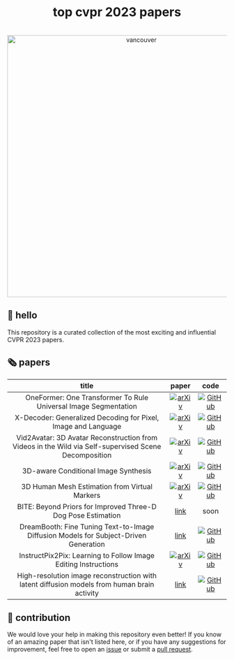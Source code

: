 <h1 align="center">top cvpr 2023 papers</h1>

<p align="center">
    </br>
    <img width="600" src="https://github.com/SkalskiP/top-cvpr-2023-papers/assets/26109316/793d71f5-6034-4342-a8b3-2a08646a6aa0" alt="vancouver">
    </br>
</p>

## 👋 hello 

This repository is a curated collection of the most exciting and influential CVPR 2023 papers.

## 🗞️ papers

| **title** |  **paper** | **code** |
|:---------:|:----------:|:--------:|
| OneFormer: One Transformer To Rule Universal Image Segmentation | [![arXiv](https://img.shields.io/badge/arXiv-2211.06220-b31b1b.svg)](https://arxiv.org/abs/2211.06220) | [![GitHub](https://badges.aleen42.com/src/github.svg)](https://github.com/SHI-Labs/OneFormer) |
| X-Decoder: Generalized Decoding for Pixel, Image and Language | [![arXiv](https://img.shields.io/badge/arXiv-2212.11270-b31b1b.svg)](https://arxiv.org/abs/2212.11270) | [![GitHub](https://badges.aleen42.com/src/github.svg)](https://github.com/microsoft/X-Decoder) |
| Vid2Avatar: 3D Avatar Reconstruction from Videos in the Wild via Self-supervised Scene Decomposition | [![arXiv](https://img.shields.io/badge/arXiv-2302.11566-b31b1b.svg)](https://arxiv.org/abs/2302.11566) | [![GitHub](https://badges.aleen42.com/src/github.svg)](https://github.com/MoyGcc/vid2avatar) |
| 3D-aware Conditional Image Synthesis | [![arXiv](https://img.shields.io/badge/arXiv-2302.08509-b31b1b.svg)](https://arxiv.org/abs/2302.08509) | [![GitHub](https://badges.aleen42.com/src/github.svg)](https://github.com/dunbar12138/pix2pix3d) |
| 3D Human Mesh Estimation from Virtual Markers | [![arXiv](https://img.shields.io/badge/arXiv-2303.11726-b31b1b.svg)](https://arxiv.org/abs/2303.11726) | [![GitHub](https://badges.aleen42.com/src/github.svg)](https://github.com/ShirleyMaxx/VirtualMarker) |
| BITE: Beyond Priors for Improved Three-D Dog Pose Estimation | [link](https://openaccess.thecvf.com/content/CVPR2023/papers/Ruegg_BITE_Beyond_Priors_for_Improved_Three-D_Dog_Pose_Estimation_CVPR_2023_paper.pdf) | soon |
| DreamBooth: Fine Tuning Text-to-Image Diffusion Models for Subject-Driven Generation | [link](https://openaccess.thecvf.com/content/CVPR2023/papers/Ruiz_DreamBooth_Fine_Tuning_Text-to-Image_Diffusion_Models_for_Subject-Driven_Generation_CVPR_2023_paper.pdf) | [![GitHub](https://badges.aleen42.com/src/github.svg)](https://github.com/google/dreambooth) |
| InstructPix2Pix: Learning to Follow Image Editing Instructions | [![arXiv](https://img.shields.io/badge/arXiv-2211.09800-b31b1b.svg)](https://arxiv.org/abs/2211.09800) | [![GitHub](https://badges.aleen42.com/src/github.svg)](https://github.com/timothybrooks/instruct-pix2pix) |
| High-resolution image reconstruction with latent diffusion models from human brain activity | [link](https://openaccess.thecvf.com/content/CVPR2023/papers/Takagi_High-Resolution_Image_Reconstruction_With_Latent_Diffusion_Models_From_Human_Brain_CVPR_2023_paper.pdf) | [![GitHub](https://badges.aleen42.com/src/github.svg)](https://github.com/yu-takagi/StableDiffusionReconstruction) |

## 🦸 contribution

We would love your help in making this repository even better! If you know of an amazing paper that isn't listed
here, or if you have any suggestions for improvement, feel free to open an
[issue](https://github.com/SkalskiP/top-cvpr-2023-papers/issues) or submit a
[pull request](https://github.com/SkalskiP/top-cvpr-2023-papers/pulls).
